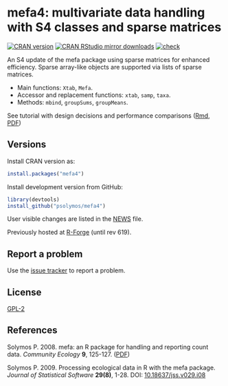 # mefa4: multivariate data handling with S4 classes and sparse matrices

[![CRAN version](http://www.r-pkg.org/badges/version/mefa4)](http://cran.rstudio.com/web/packages/mefa4/index.html)
[![CRAN RStudio mirror downloads](http://cranlogs.r-pkg.org/badges/grand-total/mefa4)](http://cran.rstudio.com/web/packages/mefa4/index.html)
[![check](https://github.com/psolymos/mefa4/actions/workflows/check.yml/badge.svg)](https://github.com/psolymos/mefa4/actions/workflows/check.yml)

An S4 update of the mefa package using sparse matrices for enhanced efficiency.
Sparse array-like objects are supported via lists of sparse matrices.

* Main functions: `Xtab`, `Mefa`.
* Accessor and replacement functions: `xtab`, `samp`, `taxa`.
* Methods: `mbind`, `groupSums`, `groupMeans`.

See tutorial with design decisions and performance comparisons ([Rmd](https://github.com/psolymos/mefa4/blob/master/extras/mefa4.Rmd), [PDF](https://github.com/psolymos/mefa4/raw/master/extras/mefa4.pdf))

## Versions

Install CRAN version as:

```R
install.packages("mefa4")
```

Install development version from GitHub:

```R
library(devtools)
install_github("psolymos/mefa4")
```

User visible changes are listed in the [NEWS](https://github.com/psolymos/mefa4/blob/master/NEWS.md) file.

Previously hosted at [R-Forge](https://r-forge.r-project.org/projects/mefa/) (until rev 619).

## Report a problem

Use the [issue tracker](https://github.com/psolymos/mefa4/issues)
to report a problem.

## License

[GPL-2](https://www.gnu.org/licenses/old-licenses/gpl-2.0.en.html)

## References

Solymos P. 2008. mefa: an R package for handling and reporting count data.
_Community Ecology_ **9**, 125-127. ([PDF](https://drive.google.com/file/d/0B-q59n6LIwYPdWVkWlQ1ZzFMS3c/view?usp=sharing))

Solymos P. 2009. Processing ecological data in R with the mefa package.
_Journal of Statistical Software_ **29(8)**, 1-28.
DOI: [10.18637/jss.v029.i08](https://doi.org/10.18637/jss.v029.i08)
